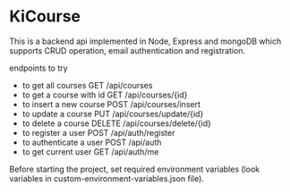 # KiCourse

This is a backend api implemented in Node, Express and mongoDB which supports CRUD operation, email authentication and registration.

endpoints to try
- to get all courses GET /api/courses
- to get a course with id GET /api/courses/{id}
- to insert a new course POST /api/courses/insert
- to update a course PUT /api/courses/update/{id}
- to delete a course DELETE /api/courses/delete/{id}
- to register a user POST /api/auth/register
- to authenticate a user POST /api/auth
- to get current user GET /api/auth/me

Before starting the project, set required environment variables (look variables in custom-environment-variables.json file).
